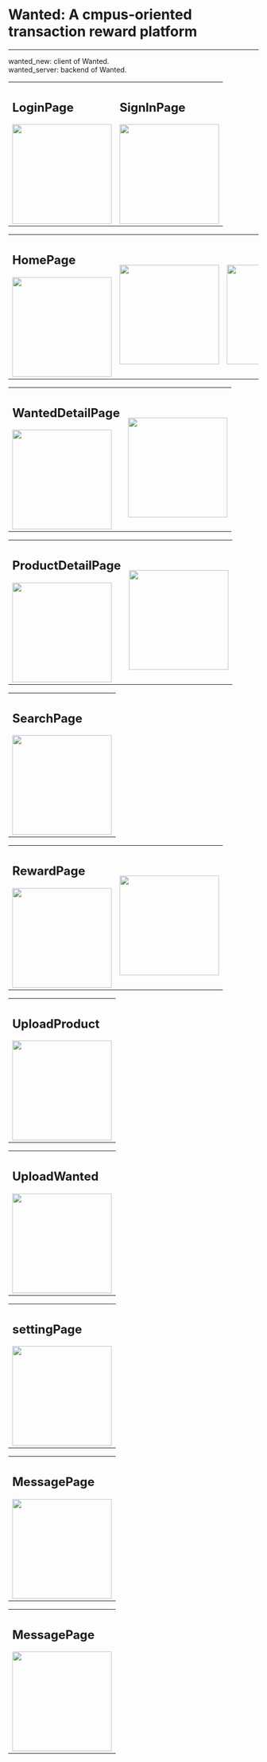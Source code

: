 # Wanted: A cmpus-oriented transaction reward platform
----------------------------------------------
wanted_new: client of Wanted.<br/>
wanted_server: backend of Wanted.<br/>
<table>
  <tr>
    <td>
<h2>LoginPage</h2>
<img src="https://github.com/kawaiwu2001/Wanted/blob/master/IMG/IMG_3294.JPG?raw=true" width="200px">
    </td>
    <td>
<h2>SignInPage</h2>
<img src="https://github.com/kawaiwu2001/Wanted/blob/master/IMG/IMG_3295.JPG?raw=true" width="200px">
    </td>
  </tr>
</table>

<table>
  <tr>
    <td>
<h2>HomePage</h2>
<img src="https://github.com/kawaiwu2001/Wanted/blob/master/IMG/IMG_3296.JPG?raw=true" width="200px">
    </td>
    <td>
<h2> </h2>
<img src="https://github.com/kawaiwu2001/Wanted/blob/master/IMG/IMG_3297.JPG?raw=true" width="200px">
    </td>
    <td>
<h2> </h2>
<img src="https://github.com/kawaiwu2001/Wanted/blob/master/IMG/IMG_3298.JPG?raw=true" width="200px">
    </td>
    <td>
<h2> </h2>
<img src="https://github.com/kawaiwu2001/Wanted/blob/master/IMG/IMG_3312.JPG?raw=true" width="200px">
    </td>
  </tr>
</table>


<table>
  <tr>
    <td>
<h2>WantedDetailPage</h2>
<img src="https://github.com/kawaiwu2001/Wanted/blob/master/IMG/IMG_3313.JPG?raw=true" width="200px">
    </td>
    <td>
<h2> </h2>
<img src="https://github.com/kawaiwu2001/Wanted/blob/master/IMG/IMG_3314.JPG?raw=true" width="200px">
    </td>
  </tr>
</table>

<table>
  <tr>
    <td>
<h2>ProductDetailPage</h2>
<img src="https://github.com/kawaiwu2001/Wanted/blob/master/IMG/IMG_3299.JPG?raw=true" width="200px">
    </td>
    <td>
<h2> </h2>
<img src="https://github.com/kawaiwu2001/Wanted/blob/master/IMG/IMG_3303.JPG?raw=true" width="200px">
    </td>
  </tr>
</table>

<table>
  <tr>
    <td>
<h2>SearchPage</h2>
<img src="https://github.com/kawaiwu2001/Wanted/blob/master/IMG/IMG_3300.JPG?raw=true" width="200px">
    </td>
  </tr>
</table>

<table>
  <tr>
    <td>
<h2>RewardPage</h2>
<img src="https://github.com/kawaiwu2001/Wanted/blob/master/IMG/IMG_3301.JPG?raw=true" width="200px">
    </td>
    <td>
<h2> </h2>
<img src="https://github.com/kawaiwu2001/Wanted/blob/master/IMG/IMG_3302.JPG?raw=true" width="200px">
    </td>
  </tr>
</table>

<table>
  <tr>
    <td>
<h2>UploadProduct</h2>
<img src="https://github.com/kawaiwu2001/Wanted/blob/master/IMG/IMG_3304.JPG?raw=true" width="200px">
    </td>
  </tr>
</table>

<table>
  <tr>
    <td>
<h2>UploadWanted</h2>
<img src="https://github.com/kawaiwu2001/Wanted/blob/master/IMG/IMG_3305.JPG?raw=true" width="200px">
    </td>
  </tr>
</table>

<table>
  <tr>
    <td>
<h2>settingPage</h2>
<img src="https://github.com/kawaiwu2001/Wanted/blob/master/IMG/IMG_3309.JPG?raw=true" width="200px">
    </td>
  </tr>
</table>

<table>
  <tr>
    <td>
<h2>MessagePage</h2>
<img src="https://github.com/kawaiwu2001/Wanted/blob/master/IMG/IMG_3310.JPG?raw=true" width="200px">
    </td>
  </tr>
</table>

<table>
  <tr>
    <td>
<h2>MessagePage</h2>
<img src="https://github.com/kawaiwu2001/Wanted/blob/master/IMG/IMG_3310.JPG?raw=true" width="200px">
    </td>
  </tr>
</table>
